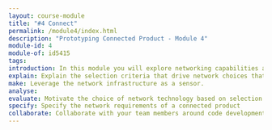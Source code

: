 ```yaml
---
layout: course-module
title: "#4 Connect"
permalink: /module4/index.html
description: "Prototyping Connected Product - Module 4"
module-id: 4
module-of: id5415
tags:
introduction: In this module you will explore networking capabilities and challenges. You will learn how to use the network as a sensor, detecting a phone on the network or via Bluetooth as a beacon (home and away).
explain: Explain the selection criteria that drive network choices that fit what you are designing.
make: Leverage the network infrastructure as a sensor.
analyse:
evaluate: Motivate the choice of network technology based on selection criteria
specify: Specify the network requirements of a connected product
collaborate: Collaborate with your team members around code development with Git and GitHub.
---
```

